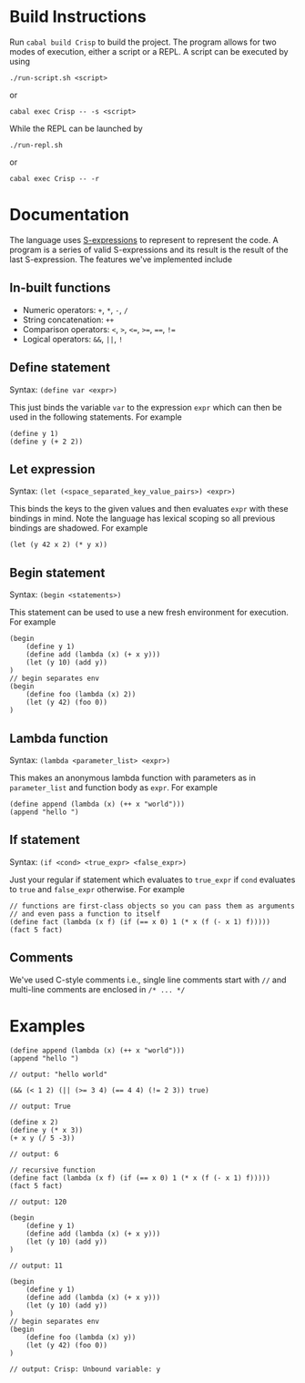 # Build Instructions

Run `cabal build Crisp` to build the project. The program allows for two modes of execution, either a script or a REPL. A script can be executed by using 

```
./run-script.sh <script>
```

or 

```
cabal exec Crisp -- -s <script>
```

While the REPL can be launched by

```
./run-repl.sh
```

or 

```
cabal exec Crisp -- -r
```

# Documentation

The language uses [S-expressions](https://en.wikipedia.org/wiki/S-expression) to represent to represent the code. A program is a series of valid S-expressions and its result is the result of the last S-expression. The features we've implemented include

## In-built functions

- Numeric operators: `+`, `*`, `-`, `/`
- String concatenation: `++`
- Comparison operators: `<`, `>`, `<=`, `>=`, `==`, `!=`
- Logical operators: `&&`, `||`, `!`

## Define statement

Syntax: `(define var <expr>)`

This just binds the variable `var` to the expression `expr` which can then be used in the following statements. For example

```
(define y 1)
(define y (+ 2 2))
```

## Let expression

Syntax: `(let (<space_separated_key_value_pairs>) <expr>)`

This binds the keys to the given values and then evaluates `expr` with these bindings in mind. Note the language has lexical scoping so all previous bindings are shadowed. For example

```
(let (y 42 x 2) (* y x))
```

## Begin statement

Syntax: `(begin <statements>)`

This statement can be used to use a new fresh environment for execution. For example

```
(begin
    (define y 1)
    (define add (lambda (x) (+ x y)))
    (let (y 10) (add y))
)
// begin separates env
(begin
    (define foo (lambda (x) 2))
    (let (y 42) (foo 0))
)
```

## Lambda function

Syntax: `(lambda <parameter_list> <expr>)`

This makes an anonymous lambda function with parameters as in `parameter_list` and function body as `expr`. For example

```
(define append (lambda (x) (++ x "world")))
(append "hello ")
```

## If statement

Syntax: `(if <cond> <true_expr> <false_expr>)`

Just your regular if statement which evaluates to `true_expr` if `cond` evaluates to `true` and `false_expr` otherwise. For example

```
// functions are first-class objects so you can pass them as arguments
// and even pass a function to itself
(define fact (lambda (x f) (if (== x 0) 1 (* x (f (- x 1) f)))))
(fact 5 fact)
```

## Comments

We've used C-style comments i.e., single line comments start with `//` and multi-line comments are enclosed in `/* ... */`

# Examples

```
(define append (lambda (x) (++ x "world")))
(append "hello ")

// output: "hello world"
```

```
(&& (< 1 2) (|| (>= 3 4) (== 4 4) (!= 2 3)) true)

// output: True
```

```
(define x 2)
(define y (* x 3))
(+ x y (/ 5 -3))

// output: 6
```

```
// recursive function
(define fact (lambda (x f) (if (== x 0) 1 (* x (f (- x 1) f)))))
(fact 5 fact)

// output: 120
```

```
(begin
    (define y 1)
    (define add (lambda (x) (+ x y)))
    (let (y 10) (add y))
)

// output: 11
```

```
(begin
    (define y 1)
    (define add (lambda (x) (+ x y)))
    (let (y 10) (add y))
)
// begin separates env
(begin
    (define foo (lambda (x) y))
    (let (y 42) (foo 0))
)

// output: Crisp: Unbound variable: y
```




